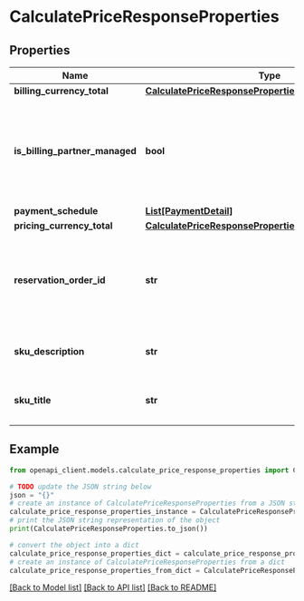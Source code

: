 # CalculatePriceResponseProperties


## Properties

Name | Type | Description | Notes
------------ | ------------- | ------------- | -------------
**billing_currency_total** | [**CalculatePriceResponsePropertiesBillingCurrencyTotal**](CalculatePriceResponsePropertiesBillingCurrencyTotal.md) |  | [optional] 
**is_billing_partner_managed** | **bool** | True if billing is managed by Microsoft Partner. Used only for CSP accounts. | [optional] 
**payment_schedule** | [**List[PaymentDetail]**](PaymentDetail.md) |  | [optional] 
**pricing_currency_total** | [**CalculatePriceResponsePropertiesPricingCurrencyTotal**](CalculatePriceResponsePropertiesPricingCurrencyTotal.md) |  | [optional] 
**reservation_order_id** | **str** | GUID that represents reservation order that can be placed after calculating price. | [optional] 
**sku_description** | **str** | Description of SKU that is being purchased. | [optional] 
**sku_title** | **str** | Title of SKU that is being purchased. | [optional] 

## Example

```python
from openapi_client.models.calculate_price_response_properties import CalculatePriceResponseProperties

# TODO update the JSON string below
json = "{}"
# create an instance of CalculatePriceResponseProperties from a JSON string
calculate_price_response_properties_instance = CalculatePriceResponseProperties.from_json(json)
# print the JSON string representation of the object
print(CalculatePriceResponseProperties.to_json())

# convert the object into a dict
calculate_price_response_properties_dict = calculate_price_response_properties_instance.to_dict()
# create an instance of CalculatePriceResponseProperties from a dict
calculate_price_response_properties_from_dict = CalculatePriceResponseProperties.from_dict(calculate_price_response_properties_dict)
```
[[Back to Model list]](../README.md#documentation-for-models) [[Back to API list]](../README.md#documentation-for-api-endpoints) [[Back to README]](../README.md)


